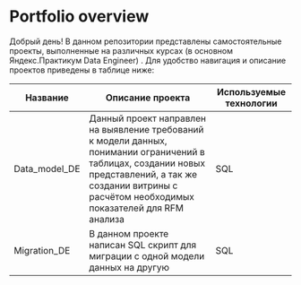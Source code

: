 # Portfolio overview

Добрый день! В данном репозитории представлены самостоятельные проекты, выполненные на различных курсах (в основном Яндекс.Практикум Data Engineer) . Для удобство навигация и описание проектов приведены в таблице ниже:

| Название | Описание проекта | Используемые технологии |
| --- | --- | --- |
| Data_model_DE | Данный проект направлен на выявление требований к модели данных, понимании ограничений в таблицах, создании новых представлений, а так же создании витрины с расчётом необходимых показателей для RFM анализа  | SQL |
| Migration_DE | В данном проекте написан SQL скрипт для миграции с одной модели данных на другую  | SQL |
